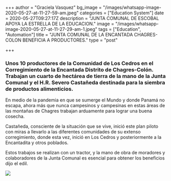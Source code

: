 +++
author = "Graciela Vasquez"
bg_image = "/images/whatsapp-image-2020-05-27-at-11-27-59-am.jpeg"
categories = ["Education System"]
date = 2020-05-27T09:27:17Z
description = "JUNTA COMUNAL DE ESCOBAL APOYA LA ESTRELLA DE LA EDUCACION."
image = "/images/whatsapp-image-2020-05-27-at-11-27-29-am-1.jpeg"
tags = ["Education", "Automation"]
title = "JUNTA COMUNAL DE LA ENCANTADA CHAGRES-COLON BENEFICIA A PRODUCTORES."
type = "post"

+++
### Unos 10 productores de la Comunidad de Los Cedros en el Corregimiento de la Encantada Distrito de Chagres-Colón. Trabajan un cuarto de hectárea de tierra de la mano de la Junta Comunal y el H.R. Severo Castañeda destinada para la siembra de productos alimenticios.

En medio de la pandemia en que se sumerge el Mundo y donde Panamá no escapa, ahora más que nunca campesinos y campesinas en estas áreas de las montañas de Chagres trabajan arduamente para lograr una buena cosecha.

Castañeda, consciente de la situación que se vive, inició este plan piloto con miras a llevarlo a las diferentes comunidades de su extenso corregimiento, donde esta vez, inició en Los Cedros y posteriormente a la Encantadita y otros poblados.

Estos trabajos se realizan con un tractor, y la mano de obra de moradores y colaboradores de la Junta Comunal es esencial para obtener los beneficios dijo el edil.

![](/images/whatsapp-image-2020-05-27-at-11-27-59-am.jpeg)